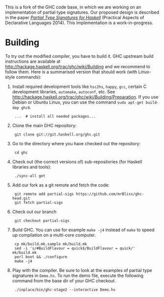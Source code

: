 [paper]: https://lirias.kuleuven.be/bitstream/123456789/423475/3/paper.pdf

This is a fork of the GHC code base, in which we are working on an
implementation of partial type signatures. Our proposed design is described in
the paper [_Partial Type Signatures for Haskell_][paper] (Practical Aspects of
Declarative Languages 2014). This implementation is a work-in-progress.

# Building #

To try out the modified compiler, you have to build it. GHC upstream build
instructions are available at
http://hackage.haskell.org/trac/ghc/wiki/Building and we recommend to
follow them. Here is a summarised version that should work (with Linux-style
commands):

1. Install required development tools like `hsc2hs`, `happy`, `gcc`, certain C
   development libraries, `automake`, `autoconf`, etc. See
   http://hackage.haskell.org/trac/ghc/wiki/Building/Preparation. If you
   use Debian or Ubuntu Linux, you can use the command `sudo apt-get build-dep
   ghc6`.

        ...  # install all needed packages...

2. Clone the main GHC repository:

        git clone git://git.haskell.org/ghc.git

3. Go to the directory where you have checked out the repository:

        cd ghc

3. Check out (the correct versions of) sub-repositories (for Haskell libraries
   and tools):

        ./sync-all get

4. Add our fork as a git remote and fetch the code:

        git remote add partial-sigs https://github.com/mrBliss/ghc-head.git
        git fetch partial-sigs

5. Check out our branch

        git checkout partial-sigs

6. Build GHC. You can use for example `make -j4` instead of `make` to speed up
   compilation on a multi-core computer.

        cp mk/build.mk.sample mk/build.mk
        sed -i 's/#BuildFlavour = quick$/BuildFlavour = quick/' mk/build.mk
        perl boot && ./configure
        make -j4

7. Play with the compiler. Be sure to look at the examples of partial type
   signatures in `Demo.hs`. To run the demo file, execute the following
   command from the base dir of your GHC checkout.

        ./inplace/bin/ghc-stage2 --interactive Demo.hs
